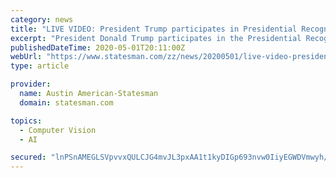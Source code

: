 ```yaml
---
category: news
title: "LIVE VIDEO: President Trump participates in Presidential Recognition Ceremony"
excerpt: "President Donald Trump participates in the Presidential Recognition Ceremony: Hard Work, Heroism and Hope..embed-container \\{ position: relative; padding-bottom: 56.25%; height: 0;"
publishedDateTime: 2020-05-01T20:11:00Z
webUrl: "https://www.statesman.com/zz/news/20200501/live-video-president-trump-participates-in-presidential-recognition-ceremony"
type: article

provider:
  name: Austin American-Statesman
  domain: statesman.com

topics:
  - Computer Vision
  - AI

secured: "lnPSnAMEGLSVpvvxQULCJG4mvJL3pxAA1t1kyDIGp693nvw0IiyEGWDVmwyh/KYYpIM1KRm7RTBNacXwAKExdT76vRvskxRMn2NW5TNv58bdFX7QqefEC8Ly7Uh8yGd7njuXbL0jAqR+VJrtciPERnlAFvXtqqJ9t+J1IY4hD1ZLFU2llMf644CKeluhlKvy/I+GBFjERW87eup9PNE7t+UsHXf6Bz913dPOyEA3PiFOIiqNrRdPnZUVMebdyDWqxzK/lyWnF/f+7iwS59uNY7aE+4nHhu4Rpy28zjl/Qom9alesed9Lc36SAfUHXYB1C6wB4bXFr9Z8Lh3+HeZ1RMElLuEVL9dDxa2A2DERBj9ocsao7drYo4SL2IcDflM0LfdZHKx2a9NjG3ZvJY1kqJ8ErwGEf0cktfTBGGdaU/qil6Ikuq92bwsqlJZaLDzQsVoGJe8HzlsBshtngCyWNRsn3d600QGOgmGmacirmYw=;jFUo2k3QlDk371v9FTWYsQ=="
---
```


